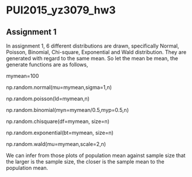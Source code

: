 # PUI2015_yz3079_hw3

## Assignment 1

In assignment 1, 6 different distributions are drawn, specifically Normal, Poisson, Binomial, Chi-square, Exponential and Wald distribution. They are generated with regard to the same mean. So let the mean be mean, the generate functions are as follows,

mymean=100

np.random.normal(mu=mymean,sigma=1,n)

np.random.poisson(ld=mymean,n)

np.random.binomial(myn=mymean/0.5,myp=0.5,n)

np.random.chisquare(df=mymean, size=n)

np.random.exponential(bt=mymean, size=n)

np.random.wald(mu=mymean,scale=2,n)

We can infer from those plots of population mean against sample size that the larger is the sample size, the closer is the sample mean to the population mean.

